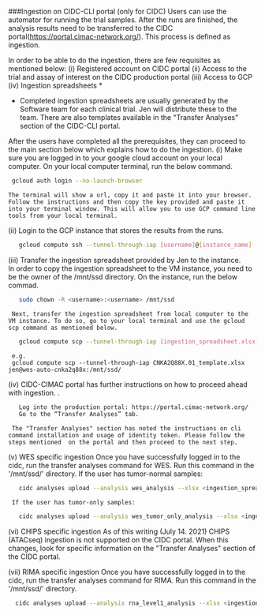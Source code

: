 ###Ingestion on CIDC-CLI portal (only for CIDC)
Users can use the automator for running the trial samples. After the runs are finished, the analysis results need to be transferred to the CIDC portal(https://portal.cimac-network.org/). This process is defined as ingestion.

In order to be able to do the ingestion, there are few requisites as mentioned below:
(i) Registered account on CIDC portal
(ii) Access to the trial and assay of interest on the CIDC production portal
(iii) Access to GCP
(iv) Ingestion spreadsheets *

   * Completed ingestion spreadsheets are usually generated by the Software team for each clinical trial.  Jen will distribute these to the team.  There are also templates available in the "Transfer Analyses" section of the CIDC-CLI portal.

After the users have completed all the prerequisites, they can proceed to the main section below which explains how to do the ingestion.
(i) Make sure you are logged in to your google cloud account on your local computer.  On your local computer terminal, run the below command.
  ```bash
   gcloud auth login --no-launch-browser
  ```
    The terminal will show a url, copy it and paste it into your browser.  Follow the instructions and then copy the key provided and paste it into your terminal window. This will allow you to use GCP command line tools from your local terminal.

(ii) Login to the GCP instance that stores the results from the runs.
  ```bash
     gcloud compute ssh --tunnel-through-iap [username]@[instance_name]
  ```

(iii) Transfer the ingestion spreadsheet provided by Jen to the instance.      
     In order to copy the ingestion spreadsheet to the VM instance, you need to be the owner of the /mnt/ssd directory.  On the instance, run the below commad.
  ```bash
     sudo chown -R <username>:<username> /mnt/ssd
  ```
     Next, transfer the ingestion spreadsheet from local computer to the VM instance. To do so, go to your local terminal and use the gcloud scp command as mentioned below.
  ```bash
     gcloud compute scp --tunnel-through-iap [ingestion_spreadsheet.xlsx] [username]@[instance_name]:/mnt/ssd
  ```
     e.g.
     gcloud compute scp --tunnel-through-iap CNKA2Q88X.01_template.xlsx jen@wes-auto-cnka2q88x:/mnt/ssd/

(iv) CIDC-CIMAC portal has further instructions on how to proceed ahead with ingestion. .
  ```bash
     Log into the production portal: https://portal.cimac-network.org/
     Go to the “Transfer Analyses” tab.
  ```
     The "Transfer Analyses" section has noted the instructions on cli command installation and usage of identity token. Please follow the steps mentioned  on the portal and then proceed to the next step.

 (v) WES specific ingestion
     Once you have successfully logged in to the cidc, run the transfer analyses command for WES.
     Run this command in the '/mnt/ssd/' directory.
     If the user has tumor-normal samples:
  ```bash
     cidc analyses upload --analysis wes_analysis --xlsx <ingestion_spreadsheet.xlsx>
  ```
     If the user has tumor-only samples:
  ```bash
     cidc analyses upload --analysis wes_tumor_only_analysis --xlsx <ingestion_spreadsheet.xlsx>
  ```

  (vi) CHIPS specific ingestion
      As of this writing (July 14. 2021) CHIPS (ATACseq) ingestion is not supported on the CIDC portal.  When this changes, look for specific information on the "Transfer Analyses" section of the CIDC portal.
     
  (vii) RIMA specific ingestion
     Once you have successfully logged in to the cidc, run the transfer analyses command for RIMA.
     Run this command in the '/mnt/ssd/' directory.
  ```bash
    cidc analyses upload --analysis rna_level1_analysis --xlsx <ingestion_spreadsheet.xlsx>
  ```      

